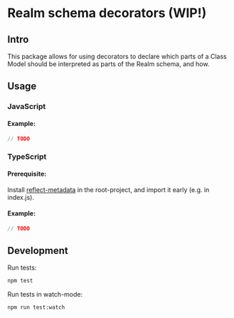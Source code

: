 # Realm schema decorators (WIP!)

## Intro

This package allows for using decorators to declare which parts of a Class Model should be interpreted as parts of the Realm schema, and how.

## Usage

### JavaScript

#### Example:
```js
// TODO
```

### TypeScript

#### Prerequisite:
Install [reflect-metadata](https://www.npmjs.com/package/reflect-metadata) in the root-project, and import it early (e.g. in index.js).

#### Example:
```ts
// TODO
```

## Development

Run tests:
```sh
npm test
```


Run tests in watch-mode:
```sh
npm run test:watch
```
